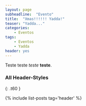 ```yaml
---
layout: page
subheadline:  "Evento"
title:  "Xmas!!!!!! Yadda!"
teaser: "Yadda..."
categories:
    - Eventos
tags:
    - Eventos
    - Yadda
header: yes
---
```


Teste teste *teste* **teste**.


### All Header-Styles
{: .t60 }

{% include list-posts tag='header' %}
